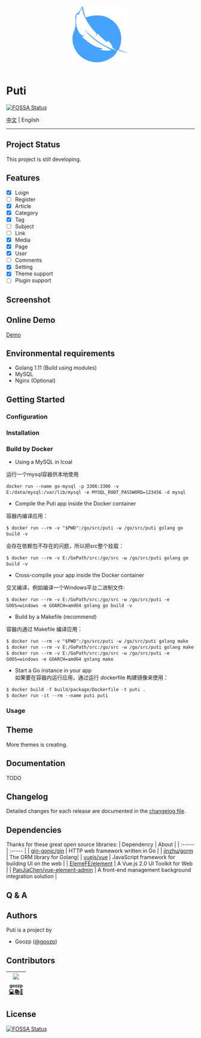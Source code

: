 <p align="center">
    <img src="../assets/logo.png" alt="Puti Logo" width="150" height="150">
    <br><br>
    <h1>Puti</h1>
</p>

[![FOSSA Status](https://app.fossa.io/api/projects/git%2Bgithub.com%2Fputi-projects%2Fputi.svg?type=shield)](https://app.fossa.io/projects/git%2Bgithub.com%2Fputi-projects%2Fputi?ref=badge_shield) 

[中文](https://github.com/puti-projects/puti/blob/master/README.md)
 | Engilsh

------------


## Project Status
This project is still developing.

## Features
* [x] Loign
* [ ] Register
* [x] Article
* [x] Category
* [x] Tag
* [ ] Subject
* [ ] Link
* [x] Media
* [x] Page
* [x] User
* [ ] Comments
* [x] Setting
* [x] Theme support
* [ ] Plugin support

## Screenshot

## Online Demo
[Demo](https://demo.goozp.com)

## Environmental requirements
- Golang 1.11 (Build using modules)
- MySQL
- Nginx (Optional)

## Getting Started

### Configuration
### Installation
### Build by Docker
- Using a MySQL in lcoal   

运行一个mysql容器供本地使用
```
docker run --name go-mysql -p 3306:3306 -v E:/data/mysql:/var/lib/mysql -e MYSQL_ROOT_PASSWORD=123456 -d mysql
```

- Compile the Puti app inside the Docker container 

容器内编译应用：
```
$ docker run --rm -v "$PWD":/go/src/puti -w /go/src/puti golang go build -v
```
会存在依赖包不存在的问题，所以把src整个挂载：
```
$ docker run --rm -v E:/GoPath/src:/go/src -w /go/src/puti golang go build -v
```

- Cross-compile your app inside the Docker container

交叉编译，例如编译一个Windows平台二进制文件:
```
$ docker run --rm -v E:/GoPath/src:/go/src -w /go/src/puti -e GOOS=windows -e GOARCH=amd64 golang go build -v
```

- Build by a Makefile (recommend)   

容器内通过 Makefile 编译应用：
```
$ docker run --rm -v "$PWD":/go/src/puti -w /go/src/puti golang make
$ docker run --rm -v E:/GoPath/src:/go/src -w /go/src/puti golang make
$ docker run --rm -v E:/GoPath/src:/go/src -w /go/src/puti -e GOOS=windows -e GOARCH=amd64 golang make
```

- Start a Go instance in your app   
如果要在容器内运行应用，通过运行 dockerfile 构建镜像来使用：
```
$ docker build -f build/package/Dockerfile -t puti .
$ docker run -it --rm --name puti puti
```

### Usage

## Theme
More themes is creating.

## Documentation
TODO

## Changelog
Detailed changes for each release are documented in the [changelog file]((https://github.com/axetroy/vscode-gpm/blob/master/CHANGELOG.md)).

## Dependencies
Thanks for these great open source libraries:
| Dependency | About |
| :----- | :----- | 
| [gin-gonic/gin](https://github.com/gin-gonic/gin) |  HTTP web framework written in Go |
| [jinzhu/gorm](https://github.com/jinzhu/gorm) | The ORM library for Golang|
| [vuejs/vue](https://github.com/vuejs/vue) | JavaScript framework for building UI on the web |
| [ElemeFE/element](https://github.com/ElemeFE/element) | A Vue.js 2.0 UI Toolkit for Web  |
| [PanJiaChen/vue-element-admin](https://github.com/PanJiaChen/vue-element-admin) | A front-end management background integration solution |

## Q & A


## Authors
Puti is a project by 
- Goozp ([@goozp](https://www.goozp.com))

## Contributors
<!-- ALL-CONTRIBUTORS-LIST:START - Do not remove or modify this section -->
| [<img src="https://avatars3.githubusercontent.com/u/17734933?s=460&v=4" width="100px;"/><br /><sub>goozp</sub>](https://www.goozp.com)<br />[💻](https://github.com/puti-projects/puti/commits?author=goozp "Code commitor")[📚](https://github.com/dawnlabs/carbon/commits?author=briandennis "Documentation")[🎨](#design "Design") | 
| :---: |

<!-- ALL-CONTRIBUTORS-LIST:END -->

## License
[![FOSSA Status](https://app.fossa.io/api/projects/git%2Bgithub.com%2Fputi-projects%2Fputi.svg?type=large)](https://app.fossa.io/projects/git%2Bgithub.com%2Fputi-projects%2Fputi?ref=badge_large)